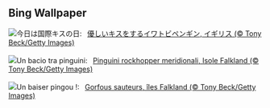 ## Bing Wallpaper
![](https://www.bing.com/th?id=OHR.KissingPenguins_JA-JP2236836465_UHD.jpg&w=1000)今日は国際キスの日:&nbsp;&ensp;[優しいキスをするイワトビペンギン, イギリス (© Tony Beck/Getty Images)](https://www.bing.com/th?id=OHR.KissingPenguins_JA-JP2236836465_UHD.jpg)
<br><br/>
![](https://www.bing.com/th?id=OHR.KissingPenguins_IT-IT4154575174_UHD.jpg&w=1000)Un bacio tra pinguini:&nbsp;&ensp;[Pinguini rockhopper meridionali, Isole Falkland (© Tony Beck/Getty Images)](https://www.bing.com/th?id=OHR.KissingPenguins_IT-IT4154575174_UHD.jpg)
<br><br/>
![](https://www.bing.com/th?id=OHR.KissingPenguins_FR-FR5209643436_UHD.jpg&w=1000)Un baiser pingou !:&nbsp;&ensp;[Gorfous sauteurs, îles Falkland  (© Tony Beck/Getty Images)](https://www.bing.com/th?id=OHR.KissingPenguins_FR-FR5209643436_UHD.jpg)
<br><br/>
